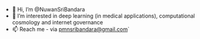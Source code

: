 - 👋 Hi, I’m @NuwanSriBandara
- 👀 I’m interested in deep learning (in medical applications), computational cosmology and internet governance
- 📫 Reach me - via pmnsribandara@gmail.com`

<!---
NuwanSriBandara/NuwanSriBandara is a ✨ special ✨ repository because its `README.md` (this file) appears on your GitHub profile.
You can click the Preview link to take a look at your changes.
--->
